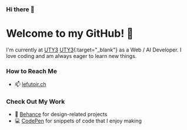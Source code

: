 ### Hi there 👋

# Welcome to my GitHub! 🌱

I'm currently at [UTY3](http://UTY3.ai) [UTY3](http://UTY3.ai){:target="_blank"} as a Web / AI Developer. I love coding and am always eager to learn new things.

### How to Reach Me
- 📫 [lefutoir.ch](http://lefutoir.ch)

### Check Out My Work
- 🎨 [Behance](https://www.behance.net/ali-lefutoir) for design-related projects
- 💻 [CodePen](https://codepen.io/lefutoir) for snippets of code that I enjoy making
